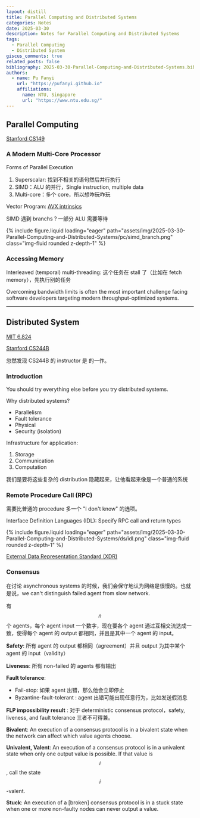 ```yaml
---
layout: distill
title: Parallel Computing and Distributed Systems
categories: Notes
date: 2025-03-30
description: Notes for Parallel Computing and Distributed Systems
tags:
  - Parallel Computing
  - Distributed System
giscus_comments: true
related_posts: false
bibliography: 2025-03-30-Parallel-Computing-and-Distributed-Systems.bib
authors:
  - name: Pu Fanyi
    url: "https://pufanyi.github.io"
    affiliations:
      name: NTU, Singapore
      url: "https://www.ntu.edu.sg/"
---
```


## Parallel Computing

[Stanford CS149](https://cs149.stanford.edu/)

### A Modern Multi-Core Processor

Forms of Parallel Execution

1. Superscalar: 找到不相关的语句然后并行执行
2. SIMD：ALU 的并行，Single instruction, multiple data
3. Multi-core：多个 core，所以想咋玩咋玩

Vector Program: [AVX intrinsics](https://www.intel.com/content/www/us/en/docs/intrinsics-guide/index.html)

SIMD 遇到 branchs？一部分 ALU 需要等待

{% include figure.liquid loading="eager" path="assets/img/2025-03-30-Parallel-Computing-and-Distributed-Systems/pc/simd_branch.png" class="img-fluid rounded z-depth-1" %}

### Accessing Memory

Interleaved (temporal) multi-threading: 这个任务在 stall 了（比如在 fetch memory），先执行别的任务

Overcoming bandwidth limits is often the most important challenge facing software developers targeting modern throughput-optimized systems.

---

## Distributed System

[MIT 6.824](https://pdos.csail.mit.edu/6.824/index.html)

[Stanford CS244B](https://www.scs.stanford.edu/24sp-cs244b/)

忽然发现 CS244B 的 instructor 是 <d-cite key="vamplew2016get"></d-cite> 的一作。

### Introduction

You should try everything else before you try distributed systems.

Why distributed systems?

- Parallelism
- Fault tolerance
- Physical
- Security (isolation)

Infrastructure for application:

1. Storage
2. Communication
3. Computation

我们是要将这些复杂的 distribution 隐藏起来，让他看起来像是一个普通的系统

### Remote Procedure Call (RPC)

需要比普通的 procedure 多一个 "I don't know" 的选项。

Interface Definition Languages (IDL): Specify RPC call and return types

{% include figure.liquid loading="eager" path="assets/img/2025-03-30-Parallel-Computing-and-Distributed-Systems/ds/idl.png" class="img-fluid rounded z-depth-1" %}

[External Data Representation Standard (XDR)](https://datatracker.ietf.org/doc/html/rfc4506)

### Consensus

在讨论 asynchronous systems 的时候，我们会保守地认为网络是很慢的。也就是说，we can't distinguish failed agent from slow network.

有 $$n$$ 个 agents，每个 agent input 一个数字，现在要各个 agent 通过互相交流达成一致，使得每个 agent 的 output 都相同，并且是其中一个 agent 的 input。

**Safety**: 所有 agent 的 output 都相同（agreement）并且 output 为其中某个 agent 的 input（validity）

**Liveness**: 所有 non-failed 的 agents 都有输出

**Fault tolerance**:

- Fail-stop: 如果 agent 出错，那么他会立即停止
- Byzantine-fault-tolerant <d-cite key="lamport2019byzantine"></d-cite>: agent 出错可能出现任意行为，比如发送假消息

**FLP impossibility result** <d-cite key="fischer1985impossibility"></d-cite>: 对于 deterministic consensus protocol，safety, liveness, and fault tolerance 三者不可得兼。

**Bivalent**: An execution of a consensus protocol is in a bivalent state when the network can affect which value agents choose.

**Univalent, Valent**: An execution of a consensus protocol is in a univalent state when only one output value is possible. If that value is $$i$$, call the state $$i$$-valent.

**Stuck**: An execution of a \[broken\] consensus protocol is in a stuck state when one or more non-faulty nodes can never output a value.
